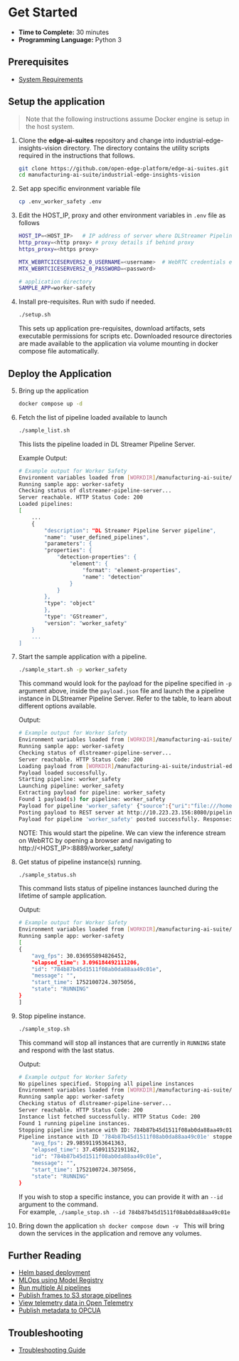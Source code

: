 # Get Started

-   **Time to Complete:** 30 minutes
-   **Programming Language:**  Python 3

## Prerequisites

- [System Requirements](system-requirements.md)

## Setup the application
> Note that the following instructions assume Docker engine is setup in the host system.

1. Clone the **edge-ai-suites** repository and change into industrial-edge-insights-vision directory. The directory contains the utility scripts required in the instructions that follows.
    ```sh
    git clone https://github.com/open-edge-platform/edge-ai-suites.git
    cd manufacturing-ai-suite/industrial-edge-insights-vision
    ```
2.  Set app specific environment variable file
    ```sh
    cp .env_worker_safety .env
    ```    

3.  Edit the HOST_IP, proxy and other environment variables in `.env` file as follows
    ```sh
    HOST_IP=<HOST_IP>   # IP address of server where DLStreamer Pipeline Server is running.
    http_proxy=<http proxy> # proxy details if behind proxy
    https_proxy=<https proxy>

    MTX_WEBRTCICESERVERS2_0_USERNAME=<username>  # WebRTC credentials e.g. intel1234
    MTX_WEBRTCICESERVERS2_0_PASSWORD=<password>

    # application directory
    SAMPLE_APP=worker-safety
    ```
4.  Install pre-requisites. Run with sudo if needed.
    ```sh
    ./setup.sh
    ```
    This sets up application pre-requisites, download artifacts, sets executable permissions for scripts etc. Downloaded resource directories are made available to the application via volume mounting in docker compose file automatically.

## Deploy the Application

5.  Bring up the application
    ```sh
    docker compose up -d
    ```
6.  Fetch the list of pipeline loaded available to launch
    ```sh
    ./sample_list.sh
    ```
    This lists the pipeline loaded in DL Streamer Pipeline Server.
    
    Example Output:

    ```sh
    # Example output for Worker Safety
    Environment variables loaded from [WORKDIR]/manufacturing-ai-suite/industrial-edge-insights-vision/.env
    Running sample app: worker-safety
    Checking status of dlstreamer-pipeline-server...
    Server reachable. HTTP Status Code: 200
    Loaded pipelines:
    [
        ...
        {
            "description": "DL Streamer Pipeline Server pipeline",
            "name": "user_defined_pipelines",
            "parameters": {
            "properties": {
                "detection-properties": {
                    "element": {
                        "format": "element-properties",
                        "name": "detection"
                    }
                }
            },
            "type": "object"
            },
            "type": "GStreamer",
            "version": "worker_safety"
        }
        ...
    ]
    ```
7.  Start the sample application with a pipeline.
    ```sh
    ./sample_start.sh -p worker_safety
    ```
    This command would look for the payload for the pipeline specified in `-p` argument above, inside the `payload.json` file and launch the a pipeline instance in DLStreamer Pipeline Server. Refer to the table, to learn about different options available. 
    
    Output:

    ```sh
    # Example output for Worker Safety
    Environment variables loaded from [WORKDIR]/manufacturing-ai-suite/industrial-edge-insights-vision/.env
    Running sample app: worker-safety
    Checking status of dlstreamer-pipeline-server...
    Server reachable. HTTP Status Code: 200
    Loading payload from [WORKDIR]/manufacturing-ai-suite/industrial-edge-insights-vision/apps/worker-safety/payload.json
    Payload loaded successfully.
    Starting pipeline: worker_safety
    Launching pipeline: worker_safety
    Extracting payload for pipeline: worker_safety
    Found 1 payload(s) for pipeline: worker_safety
    Payload for pipeline 'worker_safety' {"source":{"uri":"file:///home/pipeline-server/resources/videos/Safety_Full_Hat_and_Vest.mp4","type":"uri"},"destination":{"frame":{"type":"webrtc","peer-id":"worker_safety"}},"parameters":{"detection-properties":{"model":"/home/pipeline-server/resources/models/worker-safety/deployment/detection_1/model/model.xml","device":"CPU"}}}
    Posting payload to REST server at http://10.223.23.156:8080/pipelines/user_defined_pipelines/worker_safety
    Payload for pipeline 'worker_safety' posted successfully. Response: "784b87b45d1511f08ab0da88aa49c01e"
    ```
    NOTE: This would start the pipeline. We can view the inference stream on WebRTC by opening a browser and navigating to http://<HOST_IP>:8889/worker_safety/
    
8.  Get status of pipeline instance(s) running.
    ```sh
    ./sample_status.sh
    ```
    This command lists status of pipeline instances launched during the lifetime of sample application.
    
    Output:
    ```sh
    # Example output for Worker Safety
    Environment variables loaded from [WORKDIR]/manufacturing-ai-suite/industrial-edge-insights-vision/.env
    Running sample app: worker-safety
    [
    {
        "avg_fps": 30.036955894826452,
        "elapsed_time": 3.096184492111206,
        "id": "784b87b45d1511f08ab0da88aa49c01e",
        "message": "",
        "start_time": 1752100724.3075056,
        "state": "RUNNING"
    }
    ]
    ```
9.  Stop pipeline instance.
    ```sh
    ./sample_stop.sh
    ```
    This command will stop all instances that are currently in `RUNNING` state and respond with the last status.
    
    Output:
    ```sh
    # Example output for Worker Safety
    No pipelines specified. Stopping all pipeline instances
    Environment variables loaded from [WORKDIR]/manufacturing-ai-suite/industrial-edge-insights-vision/.env
    Running sample app: worker-safety
    Checking status of dlstreamer-pipeline-server...
    Server reachable. HTTP Status Code: 200
    Instance list fetched successfully. HTTP Status Code: 200
    Found 1 running pipeline instances.
    Stopping pipeline instance with ID: 784b87b45d1511f08ab0da88aa49c01e
    Pipeline instance with ID '784b87b45d1511f08ab0da88aa49c01e' stopped successfully. Response: {
        "avg_fps": 29.985911953641363,
        "elapsed_time": 37.45091152191162,
        "id": "784b87b45d1511f08ab0da88aa49c01e",
        "message": "",
        "start_time": 1752100724.3075056,
        "state": "RUNNING"
    }
    ```
    If you wish to stop a specific instance, you can provide it with an `--id` argument to the command.    
    For example, `./sample_stop.sh --id 784b87b45d1511f08ab0da88aa49c01e`

10.  Bring down the application
    ```sh
    docker compose down -v
    ```
    This will bring down the services in the application and remove any volumes.


## Further Reading
- [Helm based deployment](how-to-deploy-using-helm-charts.md)
- [MLOps using Model Registry](how-to-enable-mlops.md)
- [Run multiple AI pipelines](how-to-run-multiple-ai-pipelines.md)
- [Publish frames to S3 storage pipelines](how-to-run-store-frames-in-s3.md)
- [View telemetry data in Open Telemetry](how-to-view-telemetry-data.md)
- [Publish metadata to OPCUA](how-to-use-opcua-publisher.md)

## Troubleshooting
- [Troubleshooting Guide](troubleshooting-guide.md)
